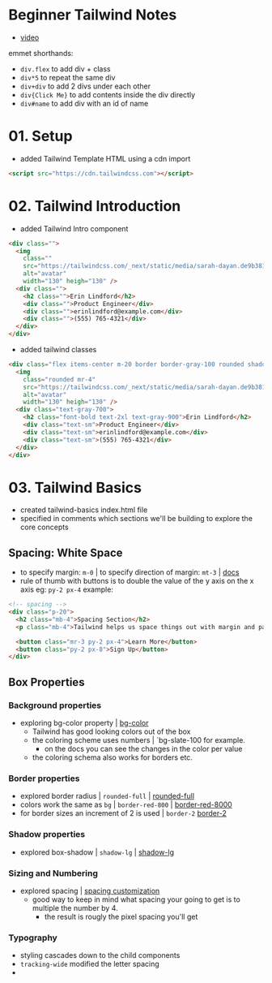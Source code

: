 # Beginner Tailwind Notes
- [video](https://youtu.be/wEM5NdJ-8HY?si=mt9VgE7809WIiEjJ)

emmet shorthands:
- `div.flex` to add div + class
- `div*5` to repeat the same div
- `div+div` to add 2 divs under each other
- `div{Click Me}` to add contents inside the div directly
- `div#name` to add div with an id of name

# 01. Setup
- added Tailwind Template HTML using a cdn import
``` HTML 01-tailwind-template
<script src="https://cdn.tailwindcss.com"></script>
```

# 02. Tailwind Introduction
- added Tailwind Intro component
``` HTML
<div class="">
  <img 
    class="" 
    src="https://tailwindcss.com/_next/static/media/sarah-dayan.de9b3815.jpg"
    alt="avatar" 
    width="130" heigh="130" />
  <div class="">
    <h2 class="">Erin Lindford</h2>
    <div class="">Product Engineer</div>
    <div class="">erinlindford@example.com</div>
    <div class="">(555) 765-4321</div>
  </div>
</div>
```

- added tailwind classes
``` HTML
<div class="flex items-center m-20 border border-gray-100 rounded shadow p-3">
  <img 
    class="rounded mr-4" 
    src="https://tailwindcss.com/_next/static/media/sarah-dayan.de9b3815.jpg"
    alt="avatar" 
    width="130" heigh="130" />
  <div class="text-gray-700">
    <h2 class="font-bold text-2xl text-gray-900">Erin Lindford</h2>
    <div class="text-sm">Product Engineer</div>
    <div class="text-sm">erinlindford@example.com</div>
    <div class="text-sm">(555) 765-4321</div>
  </div>
</div>
```

# 03. Tailwind Basics
- created tailwind-basics index.html file
- specified in comments which sections we'll be building to explore the core concepts

## Spacing: White Space
- to specify margin: `m-0` | to specify direction of margin: `mt-3` | [docs](https://tailwindcss.com/docs/margin)
- rule of thumb with buttons is to double the value of the y axis on the x axis
  eg: `py-2 px-4`
example:
``` HTML
<!-- spacing -->
<div class="p-20">
  <h2 class="mb-4">Spacing Section</h2>
  <p class="mb-4">Tailwind helps us space things out with margin and padding.</p>

  <button class="mr-3 py-2 px-4">Learn More</button>
  <button class="py-2 px-8">Sign Up</button>
</div>
```

## Box Properties

### Background properties
- exploring bg-color property | [bg-color](https://tailwindcss.com/docs/background-color)
  - Tailwind has good looking colors out of the box 
  - the coloring scheme uses numbers | `bg-slate-100 for example.
    - on the docs you can see the changes in the color per value
  - the coloring schema also works for borders etc.

### Border properties
- explored border radius | `rounded-full` | [rounded-full](https://tailwindcss.com/docs/border-radius)
- colors work the same as `bg` | `border-red-800` | [border-red-8000](https://tailwindcss.com/docs/border-color)
- for border sizes an increment of 2 is used | `border-2` [border-2](https://tailwindcss.com/docs/border-width)

### Shadow properties
- explored box-shadow | `shadow-lg` | [shadow-lg](https://tailwindcss.com/docs/box-shadow)

### Sizing and Numbering
- explored spacing | [spacing customization](https://tailwindcss.com/docs/customizing-spacing)
  - good way to keep in mind what spacing your going to get is to multiple the number by 4. 
    - the result is rougly the pixel spacing you'll get 

### Typography
- styling cascades down to the child components
- `tracking-wide` modified the letter spacing
- 
